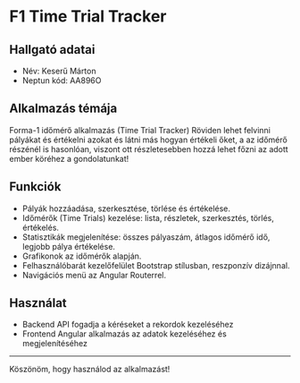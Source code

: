 # F1 Time Trial Tracker

## Hallgató adatai
- Név: Keserű Márton 
- Neptun kód: AA896O

## Alkalmazás témája
Forma-1 időmérő alkalmazás (Time Trial Tracker)
Röviden lehet felvinni pályákat és értékelni azokat és látni más hogyan értékeli őket, a az időmérő részénél is hasonlóan, viszont ott részletesebben hozzá lehet főzni az adott ember köréhez a gondolatunkat!

## Funkciók
- Pályák hozzáadása, szerkesztése, törlése és értékelése.
- Időmérők (Time Trials) kezelése: lista, részletek, szerkesztés, törlés, értékelés.
- Statisztikák megjelenítése: összes pályaszám, átlagos időmérő idő, legjobb pálya értékelése.
- Grafikonok az időmérők alapján.
- Felhasználóbarát kezelőfelület Bootstrap stílusban, reszponzív dizájnnal.
- Navigációs menü az Angular Routerrel.

## Használat
- Backend API fogadja a kéréseket a rekordok kezeléséhez
- Frontend Angular alkalmazás az adatok kezeléséhez és megjelenítéséhez

---

Köszönöm, hogy használod az alkalmazást!